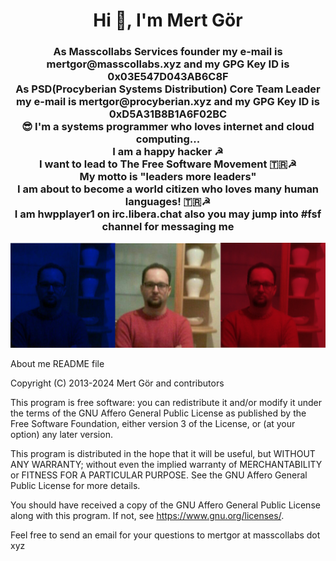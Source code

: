 <h1 align="center">Hi 👋, I'm Mert Gör</h1>
<h3 align="center">As Masscollabs Services founder my e-mail is mertgor@masscollabs.xyz and my GPG Key ID is 0x03E547D043AB6C8F<br>As PSD(Procyberian Systems Distribution) Core Team Leader my e-mail is mertgor@procyberian.xyz and my GPG Key ID is 0xD5A31B8B1A6F02BC<br>😎 I'm a systems programmer who loves internet and cloud computing... <br>I am a happy hacker ☭ <br>I want to lead to The Free Software Movement 🇹🇷☭ <br>My motto is "leaders more leaders"<br>I am about to become a world citizen who loves many human languages! 🇹🇷☭<br>I am hwpplayer1 on irc.libera.chat also you may jump into #fsf channel for messaging me
</h3>

![Mert Gör](mertgor.red.white.blue.png)

About me README file

Copyright (C) 2013-2024 Mert Gör and contributors

This program is free software: you can redistribute it and/or modify
it under the terms of the GNU Affero General Public License as published
by the Free Software Foundation, either version 3 of the License, or
(at your option) any later version.

This program is distributed in the hope that it will be useful,
but WITHOUT ANY WARRANTY; without even the implied warranty of
MERCHANTABILITY or FITNESS FOR A PARTICULAR PURPOSE.  See the
GNU Affero General Public License for more details.

You should have received a copy of the GNU Affero General Public License
along with this program.  If not, see <https://www.gnu.org/licenses/>.

Feel free to send an email for your questions to mertgor at masscollabs dot xyz

